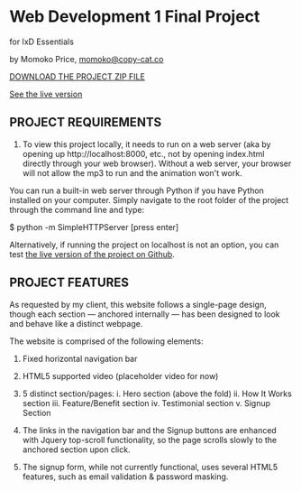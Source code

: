 # Web Development 1 Final Project 
for IxD Essentials

by Momoko Price, momoko@copy-cat.co  

[DOWNLOAD THE PROJECT ZIP FILE](https://github.com/MogwaiMomo/web-dev-project)

[See the live version](https://github.com/MogwaiMomo/Web-Dev-1-Final-Project/)

## PROJECT REQUIREMENTS 

1) To view this project locally, it needs to run on a web server (aka by opening up http://localhost:8000, etc., not by opening index.html directly through your web browser). Without a web server, your browser will not allow the mp3 to run and the animation won't work.

You can run a built-in web server through Python if you have Python installed on your computer. Simply navigate to the root folder of the project through the command line and type:

$ python -m SimpleHTTPServer [press enter]

Alternatively, if running the project on localhost is not an option, you can test [the live version of the project on Github](https://github.com/MogwaiMomo/Web-Dev-1-Final-Project/).

## PROJECT FEATURES

As requested by my client, this website follows a single-page design, though each section — anchored internally — has been designed to look and behave like a distinct webpage. 

The website is comprised of the following elements:

1. Fixed horizontal navigation bar

2. HTML5 supported video (placeholder video for now)

3. 5 distinct section/pages: 
	i. 		Hero section (above the fold) 
	ii. 	How It Works section 
	iii. 	Feature/Benefit section
	iv. 	Testimonial section
	v. 		Signup Section 

4. The links in the navigation bar and the Signup buttons are enhanced with Jquery top-scroll functionality, so the page scrolls slowly to the anchored section upon click. 

5. The signup form, while not currently functional, uses several HTML5 features, such as email validation & password masking. 



